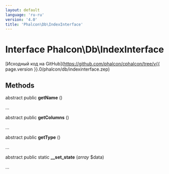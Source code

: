```yaml
---
layout: default
language: 'ru-ru'
version: '4.0'
title: 'Phalcon\Db\IndexInterface'
---
```

# Interface **Phalcon\Db\IndexInterface**

[Исходный код на GitHub](https://github.com/phalcon/cphalcon/tree/v{{ page.version }}.0/phalcon/db/indexinterface.zep)

## Methods

abstract public **getName** ()

...

abstract public **getColumns** ()

...

abstract public **getType** ()

...

abstract public static **__set_state** (*array* $data)

...